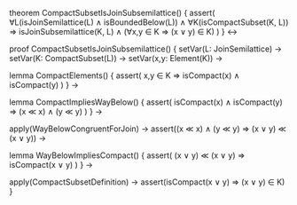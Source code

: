 theorem CompactSubsetIsJoinSubsemilattice() {
  assert(
    ∀L(isJoinSemilattice(L) ∧ isBoundedBelow(L)) ∧
    ∀K(isCompactSubset(K, L)) ⇒
    isJoinSubsemilattice(K, L) ∧
    (∀x,y ∈ K ⇒ (x ∨ y) ∈ K)
  )
} ↔

proof CompactSubsetIsJoinSubsemilattice() {
  setVar(L: JoinSemilattice) →
  setVar(K: CompactSubset(L)) →
  setVar(x,y: Element(K)) →
  
  lemma CompactElements() {
    assert(
      x,y ∈ K ⇒ isCompact(x) ∧ isCompact(y)
    )
  } →
  
  lemma CompactImpliesWayBelow() {
    assert(
      isCompact(x) ∧ isCompact(y) ⇒ 
      (x ≪ x) ∧ (y ≪ y)
    )
  } →
  
  apply(WayBelowCongruentForJoin) →
  assert((x ≪ x) ∧ (y ≪ y) ⇒ (x ∨ y) ≪ (x ∨ y)) →
  
  lemma WayBelowImpliesCompact() {
    assert(
      (x ∨ y) ≪ (x ∨ y) ⇒ isCompact(x ∨ y)
    )
  } →
  
  apply(CompactSubsetDefinition) →
  assert(isCompact(x ∨ y) ⇒ (x ∨ y) ∈ K)
}
